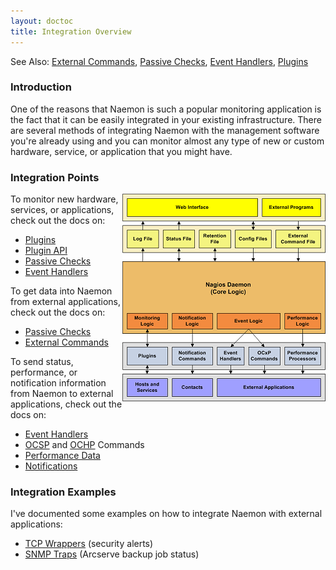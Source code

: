 ```yaml
---
layout: doctoc
title: Integration Overview
---
```




<span class="glyphicon glyphicon-arrow-right"></span> See Also: <a href="extcommands.html">External Commands</a>, <a href="passivechecks.html">Passive Checks</a>, <a href="eventhandlers.html">Event Handlers</a>, <a href="plugins.html">Plugins</a>

### Introduction

One of the reasons that Naemon is such a popular monitoring application is the fact that it can be easily integrated in your existing infrastructure.  There are several methods of integrating Naemon with the management software you're already using and you can monitor almost any type of new or custom hardware, service, or application that you might have.

### Integration Points

<img src="/images/integrationoverview.png" border="0" style="float: right;" alt="Integration Overview" title="Integration Overview">

To monitor new hardware, services, or applications, check out the docs on:

<ul>
<li><a href="plugins.html">Plugins</a></li>
<li><a href="pluginapi.html">Plugin API</a></li>
<li><a href="passivechecks.html">Passive Checks</a></li>
<li><a href="eventhandlers.html">Event Handlers</a></li>
</ul>

To get data into Naemon from external applications, check out the docs on:

<ul>
<li><a href="passivechecks.html">Passive Checks</a></li>
<li><a href="extcommands.html">External Commands</a></li>
</ul>

To send status, performance, or notification information from Naemon to external applications, check out the docs on:

<ul>
<li><a href="eventhandlers.html">Event Handlers</a></li>
<li><a href="configmain.html#ocsp_command">OCSP</a> and <a href="configmain.html#ochp_command">OCHP</a> Commands</li>
<li><a href="perfdata.html">Performance Data</a></li>
<li><a href="notifications.html">Notifications</a></li>
</ul>

### Integration Examples

I've documented some examples on how to integrate Naemon with external applications:

<ul>
<li><a href="int-tcpwrappers.html">TCP Wrappers</a> (security alerts)</li>
<li><a href="int-snmptrap.html">SNMP Traps</a> (Arcserve backup job status)</li>
</ul>
